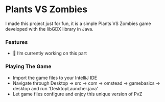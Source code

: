 # Plants VS Zombies


I made this project just for fun, it is a simple Plants VS Zombies game developed with the libGDX library in Java.

### Features

- 🔭 I’m currently working on this part

### Playing The Game
- Import the game files to your IntelliJ IDE
- Navigate through Desktop -> src -> com -> omstead -> gamebasics -> desktop and run 'DesktopLauncher.java'
- Let game files configure and enjoy this unique version of PvZ
